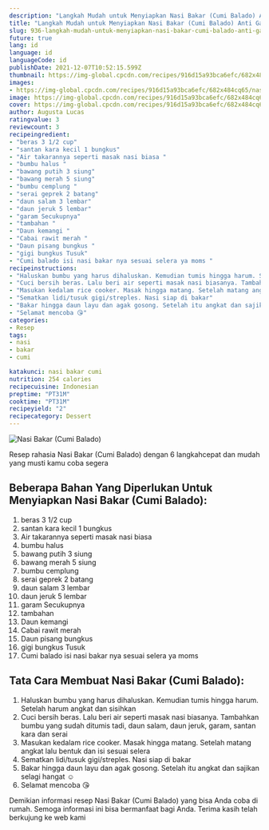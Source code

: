 ```yaml
---
description: "Langkah Mudah untuk Menyiapkan Nasi Bakar (Cumi Balado) Anti Gagal"
title: "Langkah Mudah untuk Menyiapkan Nasi Bakar (Cumi Balado) Anti Gagal"
slug: 936-langkah-mudah-untuk-menyiapkan-nasi-bakar-cumi-balado-anti-gagal
future: true
lang: id
language: id
languageCode: id
publishDate: 2021-12-07T10:52:15.599Z 
thumbnail: https://img-global.cpcdn.com/recipes/916d15a93bca6efc/682x484cq65/nasi-bakar-cumi-balado-foto-resep-utama.png
images:
- https://img-global.cpcdn.com/recipes/916d15a93bca6efc/682x484cq65/nasi-bakar-cumi-balado-foto-resep-utama.png
image: https://img-global.cpcdn.com/recipes/916d15a93bca6efc/682x484cq65/nasi-bakar-cumi-balado-foto-resep-utama.png
cover: https://img-global.cpcdn.com/recipes/916d15a93bca6efc/682x484cq65/nasi-bakar-cumi-balado-foto-resep-utama.png
author: Augusta Lucas
ratingvalue: 3
reviewcount: 3
recipeingredient:
- "beras 3 1/2 cup"
- "santan kara kecil 1 bungkus"
- "Air takarannya seperti masak nasi biasa "
- "bumbu halus "
- "bawang putih 3 siung"
- "bawang merah 5 siung"
- "bumbu cemplung "
- "serai geprek 2 batang"
- "daun salam 3 lembar"
- "daun jeruk 5 lembar"
- "garam Secukupnya"
- "tambahan "
- "Daun kemangi "
- "Cabai rawit merah "
- "Daun pisang bungkus "
- "gigi bungkus Tusuk"
- "Cumi balado isi nasi bakar nya sesuai selera ya moms "
recipeinstructions:
- "Haluskan bumbu yang harus dihaluskan. Kemudian tumis hingga harum. Setelah harum angkat dan sisihkan"
- "Cuci bersih beras. Lalu beri air seperti masak nasi biasanya. Tambahkan bumbu yang sudah ditumis tadi, daun salam, daun jeruk, garam, santan kara dan serai"
- "Masukan kedalam rice cooker. Masak hingga matang. Setelah matang angkat lalu bentuk dan isi sesuai selera"
- "Sematkan lidi/tusuk gigi/streples. Nasi siap di bakar"
- "Bakar hingga daun layu dan agak gosong. Setelah itu angkat dan sajikan selagi hangat ☺️"
- "Selamat mencoba 😘"
categories:
- Resep
tags:
- nasi
- bakar
- cumi

katakunci: nasi bakar cumi 
nutrition: 254 calories
recipecuisine: Indonesian
preptime: "PT31M"
cooktime: "PT31M"
recipeyield: "2"
recipecategory: Dessert
---
```



![Nasi Bakar (Cumi Balado)](https://img-global.cpcdn.com/recipes/916d15a93bca6efc/682x484cq65/nasi-bakar-cumi-balado-foto-resep-utama.png)

Resep rahasia Nasi Bakar (Cumi Balado)    dengan 6 langkahcepat dan mudah yang musti kamu coba segera

<!--inarticleads1-->

## Beberapa Bahan Yang Diperlukan Untuk Menyiapkan Nasi Bakar (Cumi Balado):

1. beras 3 1/2 cup
1. santan kara kecil 1 bungkus
1. Air takarannya seperti masak nasi biasa 
1. bumbu halus 
1. bawang putih 3 siung
1. bawang merah 5 siung
1. bumbu cemplung 
1. serai geprek 2 batang
1. daun salam 3 lembar
1. daun jeruk 5 lembar
1. garam Secukupnya
1. tambahan 
1. Daun kemangi 
1. Cabai rawit merah 
1. Daun pisang bungkus 
1. gigi bungkus Tusuk
1. Cumi balado isi nasi bakar nya sesuai selera ya moms 



<!--inarticleads2-->

## Tata Cara Membuat Nasi Bakar (Cumi Balado):

1. Haluskan bumbu yang harus dihaluskan. Kemudian tumis hingga harum. Setelah harum angkat dan sisihkan
1. Cuci bersih beras. Lalu beri air seperti masak nasi biasanya. Tambahkan bumbu yang sudah ditumis tadi, daun salam, daun jeruk, garam, santan kara dan serai
1. Masukan kedalam rice cooker. Masak hingga matang. Setelah matang angkat lalu bentuk dan isi sesuai selera
1. Sematkan lidi/tusuk gigi/streples. Nasi siap di bakar
1. Bakar hingga daun layu dan agak gosong. Setelah itu angkat dan sajikan selagi hangat ☺️
1. Selamat mencoba 😘




Demikian informasi  resep Nasi Bakar (Cumi Balado)   yang bisa Anda coba di rumah. Semoga informasi ini bisa bermanfaat bagi Anda. Terima kasih telah berkujung ke web kami
